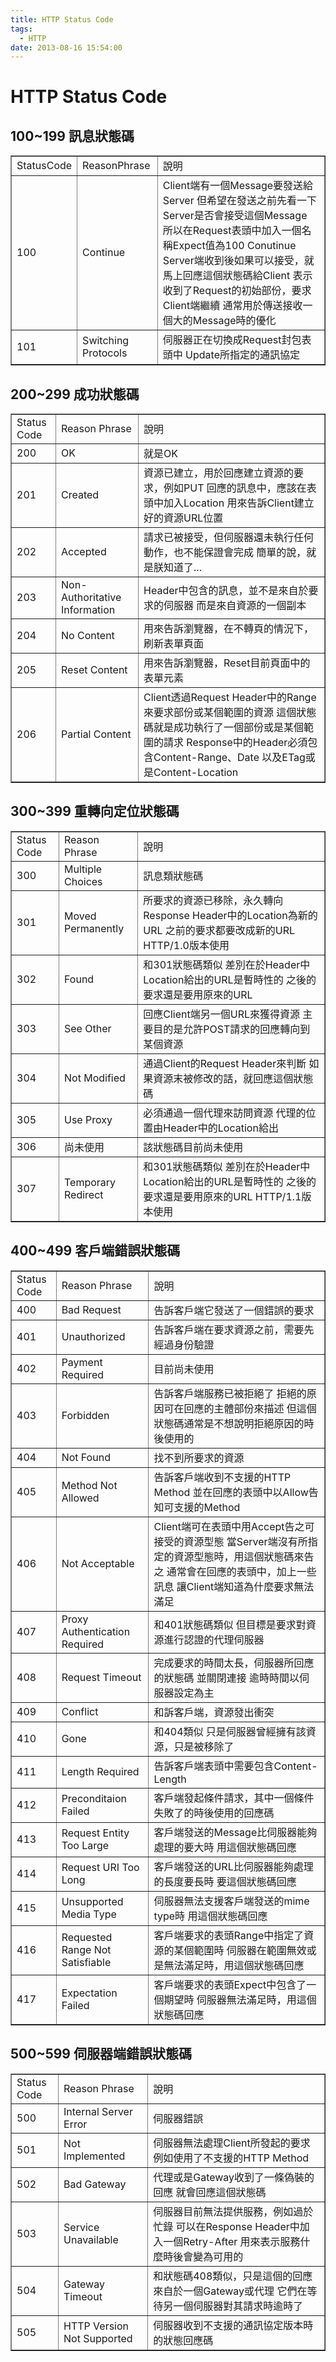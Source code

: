 ```yaml
---
title: HTTP Status Code
tags:
  - HTTP
date: 2013-08-16 15:54:00
---
```


# HTTP Status Code 

## 100~199 訊息狀態碼
<div><table border="1"><tbody><tr>            <td>StatusCode</td>            <td>ReasonPhrase</td>            <td>說明</td>        </tr><tr>            <td>100</td>            <td>Continue</td>            <td>Client端有一個Message要發送給Server
但希望在發送之前先看一下Server是否會接受這個Message
所以在Request表頭中加入一個名稱Expect值為100 Conutinue
Server端收到後如果可以接受，就馬上回應這個狀態碼給Client
表示收到了Request的初始部份，要求Client端繼續
通常用於傳送接收一個大的Message時的優化</td>        </tr><tr>            <td>101</td>            <td>Switching Protocols</td>            <td>伺服器正在切換成Request封包表頭中
Update所指定的通訊協定</td>        </tr></tbody></table></div>

## 200~299 成功狀態碼
<div><table border="1"><tbody><tr>            <td>Status Code</td>            <td>Reason Phrase</td>            <td>說明</td>        </tr><tr>            <td>200</td>            <td>OK</td>            <td>就是OK</td>        </tr><tr>            <td>201</td>            <td>Created</td>            <td>資源已建立，用於回應建立資源的要求，例如PUT
回應的訊息中，應該在表頭中加入Location
用來告訴Client建立好的資源URL位置</td>        </tr><tr>            <td>202</td>            <td>Accepted</td>            <td>請求已被接受，但伺服器還未執行任何動作，也不能保證會完成
簡單的說，就是朕知道了...</td>        </tr><tr>            <td>203</td>            <td>Non-Authoritative
Information</td>            <td>Header中包含的訊息，並不是來自於要求的伺服器
而是來自資源的一個副本</td>        </tr><tr>            <td>204</td>            <td>No Content</td>            <td>用來告訴瀏覽器，在不轉頁的情況下，刷新表單頁面</td>        </tr><tr>            <td>205</td>            <td>Reset Content</td>            <td>用來告訴瀏覽器，Reset目前頁面中的表單元素</td>        </tr><tr>            <td>206</td>            <td>Partial Content</td>            <td>Client透過Request Header中的Range來要求部份或某個範圍的資源
這個狀態碼就是成功執行了一個部份或是某個範圍的請求
Response中的Header必須包含Content-Range、Date
以及ETag或是Content-Location</td>        </tr></tbody></table></div>

## 300~399 重轉向定位狀態碼
<div><table border="1"><tbody><tr>            <td>Status Code</td>            <td>Reason Phrase</td>            <td>說明</td>        </tr><tr>            <td>300</td>            <td>Multiple Choices</td>            <td>訊息類狀態碼</td>        </tr><tr>            <td>301</td>            <td>Moved Permanently</td>            <td>所要求的資源已移除，永久轉向
Response Header中的Location為新的URL
之前的要求都要改成新的URL
HTTP/1.0版本使用</td>        </tr><tr>            <td>302</td>            <td>Found</td>            <td>和301狀態碼類似
差別在於Header中Location給出的URL是暫時性的
之後的要求還是要用原來的URL</td>        </tr><tr>            <td>303</td>            <td>See Other</td>            <td>回應Client端另一個URL來獲得資源
主要目的是允許POST請求的回應轉向到某個資源</td>        </tr><tr>            <td>304</td>            <td>Not Modified</td>            <td>通過Client的Request Header來判斷
如果資源末被修改的話，就回應這個狀態碼</td>        </tr><tr>            <td>305</td>            <td>Use Proxy</td>            <td>必須通過一個代理來訪問資源
代理的位置由Header中的Location給出</td>        </tr><tr>            <td>306</td>            <td>尚未使用</td>            <td>該狀態碼目前尚未使用</td>        </tr><tr>            <td>307</td>            <td>Temporary Redirect</td>            <td>和301狀態碼類似
差別在於Header中Location給出的URL是暫時性的
之後的要求還是要用原來的URL
HTTP/1.1版本使用</td>        </tr></tbody></table></div>

## 400~499 客戶端錯誤狀態碼
<div><table border="1"><tbody><tr>            <td>Status Code</td>            <td>Reason Phrase</td>            <td>說明</td>        </tr><tr>            <td>400</td>            <td>Bad Request</td>            <td>告訴客戶端它發送了一個錯誤的要求</td>        </tr><tr>            <td>401</td>            <td>Unauthorized</td>            <td>告訴客戶端在要求資源之前，需要先經過身份驗證</td>        </tr><tr>            <td>402</td>            <td>Payment Required</td>            <td>目前尚未使用</td>        </tr><tr>            <td>403</td>            <td>Forbidden</td>            <td>告訴客戶端服務已被拒絕了
拒絕的原因可在回應的主體部份來描述
但這個狀態碼通常是不想說明拒絕原因的時後使用的</td>        </tr><tr>            <td>404</td>            <td>Not Found</td>            <td>找不到所要求的資源</td>        </tr><tr>            <td>405</td>            <td>Method Not Allowed</td>            <td>告訴客戶端收到不支援的HTTP Method
並在回應的表頭中以Allow告知可支援的Method</td>        </tr><tr>            <td>406</td>            <td>Not Acceptable</td>            <td>Client端可在表頭中用Accept告之可接受的資源型態
當Server端沒有所指定的資源型態時，用這個狀態碼來告之
通常會在回應的表頭中，加上一些訊息
讓Client端知道為什麼要求無法滿足</td>        </tr><tr>            <td>407</td>            <td>Proxy Authentication Required</td>            <td>和401狀態碼類似
但目標是要求對資源進行認證的代理伺服器</td>        </tr><tr>            <td>408</td>            <td>Request Timeout</td>            <td>完成要求的時間太長，伺服器所回應的狀態碼
並關閉連接
逾時時間以伺服器設定為主</td>        </tr><tr>            <td>409</td>            <td>Conflict</td>            <td>和訴客戶端，資源發出衝突</td>        </tr><tr>            <td>410</td>            <td>Gone</td>            <td>和404類似
只是伺服器曾經擁有該資源，只是被移除了</td>        </tr><tr>            <td>411</td>            <td>Length Required</td>            <td>告訴客戶端表頭中需要包含Content-Length</td>        </tr><tr>            <td>412</td>            <td>Preconditaion Failed</td>            <td>客戶端發起條件請求，其中一個條件失敗了的時後使用的回應碼</td>        </tr><tr>            <td>413</td>            <td>Request Entity Too Large</td>            <td>客戶端發送的Message比伺服器能夠處理的要大時
用這個狀態碼回應</td>        </tr><tr>            <td>414</td>            <td>Request URI Too Long</td>            <td>客戶端發送的URL比伺服器能夠處理的長度要長時
要這個狀態碼回應</td>        </tr><tr>            <td>415</td>            <td>Unsupported Media Type</td>            <td>伺服器無法支援客戶端發送的mime type時
用這個狀態碼回應</td>        </tr><tr>            <td>416</td>            <td>Requested Range Not Satisfiable</td>            <td>客戶端要求的表頭Range中指定了資源的某個範圍時
伺服器在範圍無效或是無法滿足時，用這個狀態碼回應</td>        </tr><tr>            <td>417</td>            <td>Expectation Failed</td>            <td>客戶端要求的表頭Expect中包含了一個期望時
伺服器無法滿足時，用這個狀態碼回應</td>        </tr></tbody></table></div>

## 500~599 伺服器端錯誤狀態碼
<div><table border="1"><tbody><tr>            <td>Status Code</td>            <td>Reason Phrase</td>            <td>說明</td>        </tr><tr>            <td>500</td>            <td>Internal Server Error</td>            <td>伺服器錯誤</td>        </tr><tr>            <td>501</td>            <td>Not Implemented</td>            <td>伺服器無法處理Client所發起的要求
例如使用了不支援的HTTP Method</td>        </tr><tr>            <td>502</td>            <td>Bad Gateway</td>            <td>代理或是Gateway收到了一條偽裝的回應
就會回應這個狀態碼</td>        </tr><tr>            <td>503</td>            <td>Service Unavailable</td>            <td>伺服器目前無法提供服務，例如過於忙錄
可以在Response Header中加入一個Retry-After
用來表示服務什麼時後會變為可用的</td>        </tr><tr>            <td>504</td>            <td>Gateway Timeout</td>            <td>和狀態碼408類似，只是這個的回應來自於一個Gateway或代理
它們在等待另一個伺服器對其請求時逾時了</td>        </tr><tr>            <td>505</td>            <td>HTTP Version Not Supported</td>            <td>伺服器收到不支援的通訊協定版本時的狀態回應碼</td>        </tr></tbody></table></div>